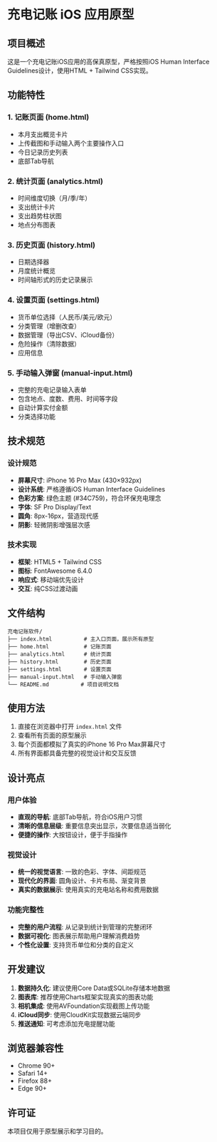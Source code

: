 # 充电记账 iOS 应用原型

## 项目概述

这是一个充电记账iOS应用的高保真原型，严格按照iOS Human Interface Guidelines设计，使用HTML + Tailwind CSS实现。

## 功能特性

### 1. 记账页面 (home.html)
- 本月支出概览卡片
- 上传截图和手动输入两个主要操作入口
- 今日记录历史列表
- 底部Tab导航

### 2. 统计页面 (analytics.html)
- 时间维度切换（月/季/年）
- 支出统计卡片
- 支出趋势柱状图
- 地点分布图表

### 3. 历史页面 (history.html)
- 日期选择器
- 月度统计概览
- 时间轴形式的历史记录展示

### 4. 设置页面 (settings.html)
- 货币单位选择（人民币/美元/欧元）
- 分类管理（增删改查）
- 数据管理（导出CSV、iCloud备份）
- 危险操作（清除数据）
- 应用信息

### 5. 手动输入弹窗 (manual-input.html)
- 完整的充电记录输入表单
- 包含地点、度数、费用、时间等字段
- 自动计算实付金额
- 分类选择功能

## 技术规范

### 设计规范
- **屏幕尺寸**: iPhone 16 Pro Max (430×932px)
- **设计系统**: 严格遵循iOS Human Interface Guidelines
- **色彩方案**: 绿色主题 (#34C759)，符合环保充电理念
- **字体**: SF Pro Display/Text
- **圆角**: 8px-16px，营造现代感
- **阴影**: 轻微阴影增强层次感

### 技术实现
- **框架**: HTML5 + Tailwind CSS
- **图标**: FontAwesome 6.4.0
- **响应式**: 移动端优先设计
- **交互**: 纯CSS过渡动画

## 文件结构

```
充电记账软件/
├── index.html          # 主入口页面，展示所有原型
├── home.html           # 记账页面
├── analytics.html      # 统计页面
├── history.html        # 历史页面
├── settings.html       # 设置页面
├── manual-input.html   # 手动输入弹窗
└── README.md          # 项目说明文档
```

## 使用方法

1. 直接在浏览器中打开 `index.html` 文件
2. 查看所有页面的原型展示
3. 每个页面都模拟了真实的iPhone 16 Pro Max屏幕尺寸
4. 所有界面都具备完整的视觉设计和交互反馈

## 设计亮点

### 用户体验
- **直观的导航**: 底部Tab导航，符合iOS用户习惯
- **清晰的信息层级**: 重要信息突出显示，次要信息适当弱化
- **便捷的操作**: 大按钮设计，便于手指操作

### 视觉设计
- **统一的视觉语言**: 一致的色彩、字体、间距规范
- **现代化的界面**: 圆角设计、卡片布局、渐变背景
- **真实的数据展示**: 使用真实的充电站名称和费用数据

### 功能完整性
- **完整的用户流程**: 从记录到统计到管理的完整闭环
- **数据可视化**: 图表展示帮助用户理解消费趋势
- **个性化设置**: 支持货币单位和分类的自定义

## 开发建议

1. **数据持久化**: 建议使用Core Data或SQLite存储本地数据
2. **图表库**: 推荐使用Charts框架实现真实的图表功能
3. **相机集成**: 使用AVFoundation实现截图上传功能
4. **iCloud同步**: 使用CloudKit实现数据云端同步
5. **推送通知**: 可考虑添加充电提醒功能

## 浏览器兼容性

- Chrome 90+
- Safari 14+
- Firefox 88+
- Edge 90+

## 许可证

本项目仅用于原型展示和学习目的。
